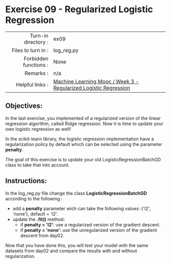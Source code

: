  # Exercise 09 - Regularized Logistic Regression

|                         |                         |
| -----------------------:| ----------------------- |
|   Turn-in directory :   |  ex09                   |
|   Files to turn in :    |  log_reg.py             |
|   Forbidden functions : |  None                   |
|   Remarks :             |  n/a                    |
|   Helpful links :       |  [Machine Learning Mooc / Week 3 - Regularized Logistic Regression](https://www.coursera.org/learn/machine-learning/lecture/4BHEy/regularized-logistic-regression) |


## Objectives:

In the last exercise, you implemented of a regularized version of the linear regression algorithm, called Ridge regression. Now it is time to update your own logistic regression as well!

In the scikit-learn library, the logistic regression implementation have a regularization policy by default which can be selected using the parameter __penalty__. 

The goal of this exercise is to update your old LogisticRegressionBatchGD class to take that into account.   


## Instructions:

In the log_reg.py file change the class __LogisticRegressionBatchGD__ according to the following : 
- add a __penalty__ parameter wich can take the following values: {'l2', 'none'}, default = 'l2'.
- update the __.fit()__ method: 
    - if __penalty = 'l2'__: use a regularized version of the gradient descent.
    - if __penalty = 'none'__: use the unregularized version of the gradient descent from day02.

Now that you have done this, you will test your model with the same datasets from day02 and compare the results with and without regularization.
